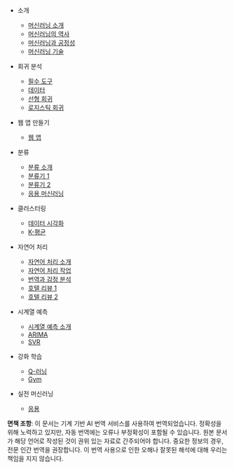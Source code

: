 - 소개
  - [머신러닝 소개](../1-Introduction/1-intro-to-ML/README.md)
  - [머신러닝의 역사](../1-Introduction/2-history-of-ML/README.md)
  - [머신러닝과 공정성](../1-Introduction/3-fairness/README.md)
  - [머신러닝 기술](../1-Introduction/4-techniques-of-ML/README.md)

- 회귀 분석
  - [필수 도구](../2-Regression/1-Tools/README.md)
  - [데이터](../2-Regression/2-Data/README.md)
  - [선형 회귀](../2-Regression/3-Linear/README.md)
  - [로지스틱 회귀](../2-Regression/4-Logistic/README.md)

- 웹 앱 만들기
  - [웹 앱](../3-Web-App/1-Web-App/README.md)

- 분류
  - [분류 소개](../4-Classification/1-Introduction/README.md)
  - [분류기 1](../4-Classification/2-Classifiers-1/README.md)
  - [분류기 2](../4-Classification/3-Classifiers-2/README.md)
  - [응용 머신러닝](../4-Classification/4-Applied/README.md)

- 클러스터링
  - [데이터 시각화](../5-Clustering/1-Visualize/README.md)
  - [K-평균](../5-Clustering/2-K-Means/README.md)

- 자연어 처리
  - [자연어 처리 소개](../6-NLP/1-Introduction-to-NLP/README.md)
  - [자연어 처리 작업](../6-NLP/2-Tasks/README.md)
  - [번역과 감정 분석](../6-NLP/3-Translation-Sentiment/README.md)
  - [호텔 리뷰 1](../6-NLP/4-Hotel-Reviews-1/README.md)
  - [호텔 리뷰 2](../6-NLP/5-Hotel-Reviews-2/README.md)

- 시계열 예측
  - [시계열 예측 소개](../7-TimeSeries/1-Introduction/README.md)
  - [ARIMA](../7-TimeSeries/2-ARIMA/README.md)
  - [SVR](../7-TimeSeries/3-SVR/README.md)

- 강화 학습
  - [Q-러닝](../8-Reinforcement/1-QLearning/README.md)
  - [Gym](../8-Reinforcement/2-Gym/README.md)

- 실전 머신러닝
  - [응용](../9-Real-World/1-Applications/README.md)

**면책 조항**:
이 문서는 기계 기반 AI 번역 서비스를 사용하여 번역되었습니다. 정확성을 위해 노력하고 있지만, 자동 번역에는 오류나 부정확성이 포함될 수 있습니다. 원본 문서가 해당 언어로 작성된 것이 권위 있는 자료로 간주되어야 합니다. 중요한 정보의 경우, 전문 인간 번역을 권장합니다. 이 번역 사용으로 인한 오해나 잘못된 해석에 대해 우리는 책임을 지지 않습니다.